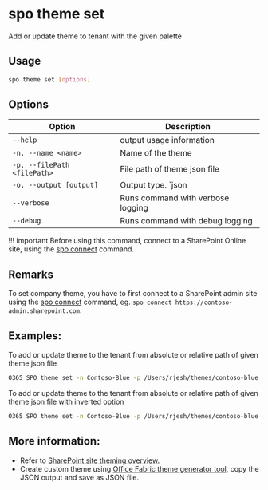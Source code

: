 # spo theme set

Add or update theme to tenant with the given palette

## Usage

```sh
spo theme set [options]
```

## Options

Option|Description
------|-----------
`--help`|output usage information
`-n, --name <name>`|Name of the theme
`-p, --filePath <filePath>`|File path of theme json file
`-o, --output [output]`|Output type. `json|text`. Default `text`
`--verbose`|Runs command with verbose logging
`--debug`|Runs command with debug logging

!!! important
    Before using this command, connect to a SharePoint Online site, using the [spo connect](../connect.md) command.

## Remarks

To set company theme, you have to first connect to a SharePoint admin site using the [spo connect](../connect.md) command, eg. `spo connect https://contoso-admin.sharepoint.com`.

## Examples:
    
To add or update theme to the tenant from absolute or relative path of given theme json file
```sh
O365 SPO theme set -n Contoso-Blue -p /Users/rjesh/themes/contoso-blue.json
```

To add or update theme to the tenant from absolute or relative path of given theme json file with inverted option
```sh
O365 SPO theme set -n Contoso-Blue -p /Users/rjesh/themes/contoso-blue.json --inverted
```

## More information:

- Refer to [SharePoint site theming overview.](https://github.com/SharePoint/sp-dev-docs/blob/master/docs/declarative-customization/site-theming/sharepoint-site-theming-overview.md)
- Create custom theme using [Office Fabric theme generator tool](https://developer.microsoft.com/en-us/fabric#/styles/themegenerator), copy the JSON output and save as JSON file.

